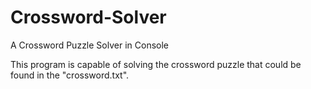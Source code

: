 # Crossword-Solver
A Crossword Puzzle Solver in Console

This program is capable of solving the crossword puzzle that could be found in the "crossword.txt".
